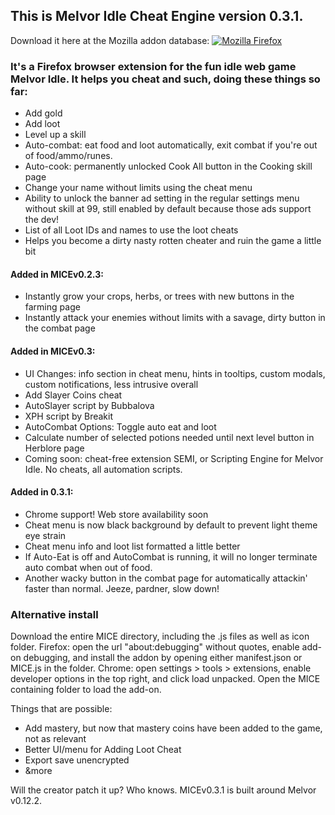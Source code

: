 ## This is Melvor Idle Cheat Engine version 0.3.1.
Download it here at the Mozilla addon database: [![Mozilla Firefox](https://img.shields.io/amo/v/melvor-idle-cheat-engine?label=Melvor%20Idle%20Cheat%20Engine%3A%20Firefox%20Add-on&logo=Mozilla%20Firefox)](https://addons.mozilla.org/en-US/firefox/addon/melvor-idle-cheat-engine/)
### It's a Firefox browser extension for the fun idle web game Melvor Idle. It helps you cheat and such, doing these things so far:
* Add gold
* Add loot
* Level up a skill
* Auto-combat: eat food and loot automatically, exit combat if you're out of food/ammo/runes.
* Auto-cook: permanently unlocked Cook All button in the Cooking skill page
* Change your name without limits using the cheat menu
* Ability to unlock the banner ad setting in the regular settings menu without skill at 99, still enabled by default because those ads support the dev!
* List of all Loot IDs and names to use the loot cheats
* Helps you become a dirty nasty rotten cheater and ruin the game a little bit

#### Added in MICEv0.2.3:
* Instantly grow your crops, herbs, or trees with new buttons in the farming page
* Instantly attack your enemies without limits with a savage, dirty button in the combat page

#### Added in MICEv0.3: 
* UI Changes: info section in cheat menu, hints in tooltips, custom modals, custom notifications, less intrusive overall
* Add Slayer Coins cheat
* AutoSlayer script by Bubbalova
* XPH script by Breakit
* AutoCombat Options: Toggle auto eat and loot
* Calculate number of selected potions needed until next level button in Herblore page
* Coming soon: cheat-free extension SEMI, or Scripting Engine for Melvor Idle. No cheats, all automation scripts.

#### Added in 0.3.1:
* Chrome support! Web store availability soon
* Cheat menu is now black background by default to prevent light theme eye strain
* Cheat menu info and loot list formatted a little better
* If Auto-Eat is off and AutoCombat is running, it will no longer terminate auto combat when out of food. 
* Another wacky button in the combat page for automatically attackin' faster than normal. Jeeze, pardner, slow down!

### Alternative install
Download the entire MICE directory, including the .js files as well as icon folder.
Firefox: open the url "about:debugging" without quotes, enable add-on debugging, and install the addon by opening either manifest.json or MICE.js in the folder.
Chrome: open settings > tools > extensions, enable developer options in the top right, and click load unpacked. Open the MICE containing folder to load the add-on.

Things that are possible:
* Add mastery, but now that mastery coins have been added to the game, not as relevant
* Better UI/menu for Adding Loot Cheat
* Export save unencrypted
* &more

Will the creator patch it up? Who knows.
MICEv0.3.1 is built around Melvor v0.12.2.
